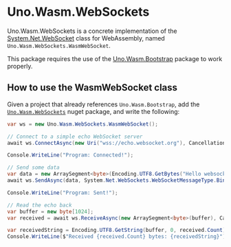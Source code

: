 # Uno.Wasm.WebSockets

Uno.Wasm.WebSockets is a concrete implementation of the [System.Net.WebSocket](https://docs.microsoft.com/en-us/dotnet/api/system.net.websockets) 
class for WebAssembly, named `Uno.Wasm.WebSockets.WasmWebSocket`.

This package requires the use of the [Uno.Wasm.Bootstrap](https://www.nuget.org/packages/Uno.Wasm.Bootstrap) package to work properly.

## How to use the WasmWebSocket class

Given a project that already references `Uno.Wasm.Bootstrap`, add the [`Uno.Wasm.WebSockets`](https://www.nuget.org/packages/Uno.Wasm.WebSockets) nuget package, and write the following:

```csharp
var ws = new Uno.Wasm.WebSockets.WasmWebSocket();

// Connect to a simple echo WebSocket server
await ws.ConnectAsync(new Uri("wss://echo.websocket.org"), CancellationToken.None);

Console.WriteLine("Program: Connected!");

// Send some data
var data = new ArraySegment<byte>(Encoding.UTF8.GetBytes("Hello websocket !"));
await ws.SendAsync(data, System.Net.WebSockets.WebSocketMessageType.Binary, false, CancellationToken.None);

Console.WriteLine("Program: Sent!");

// Read the echo back
var buffer = new byte[1024];
var received = await ws.ReceiveAsync(new ArraySegment<byte>(buffer), CancellationToken.None);

var receivedString = Encoding.UTF8.GetString(buffer, 0, received.Count);
Console.WriteLine($"Received {received.Count} bytes: {receivedString}");
```
